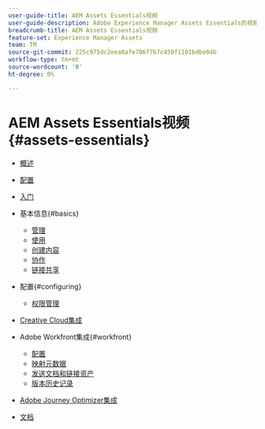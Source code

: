 ```yaml
---
user-guide-title: AEM Assets Essentials视频
user-guide-description: Adobe Experience Manager Assets Essentials的视频集合。
breadcrumb-title: AEM Assets Essentials视频
feature-set: Experience Manager Assets
team: TM
source-git-commit: 225c975dc2eea8afe786f7b7c450f1101bdbe04b
workflow-type: tm+mt
source-wordcount: '0'
ht-degree: 0%

---
```



# AEM Assets Essentials视频 {#assets-essentials}

+ [概述](overview.md)

+ [配置](./provisioning.md)
+ [入门](./getting-started.md)

+ 基本信息{#basics}
   + [管理](basics/managing.md)
   + [使用](basics/using.md)
   + [创建内容](basics/creating.md)
   + [协作](basics/collaborating.md)
   + [链接共享](basics/link-sharing.md)

+ 配置{#configuring}
   + [权限管理](configuring/permissions-management.md)

+ [Creative Cloud集成](integrations/creative-cloud.md)

+ Adobe Workfront集成{#workfront}
   + [配置](./integrations/workfront/configure.md)
   + [映射元数据](./integrations/workfront/map-metadata.md)
   + [发送文档和链接资产](./integrations/workfront/link-send.md)
   + [版本历史记录](./integrations/workfront/versions.md)

+ [Adobe Journey Optimizer集成](https://experienceleague.adobe.com/docs/journey-optimizer-learn/tutorials/create-messages/create-email-content-with-the-message-editor.html)

+ [文档](https://experienceleague.adobe.com/docs/experience-manager-assets-essentials/help/introduction.html)